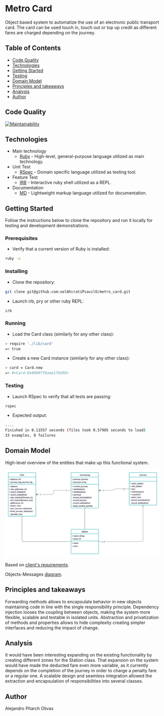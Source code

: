 # Metro Card
Object based system to automatize the use of an electronic public transport card. The card can be used touch in, touch out or top up credit as different fares are charged depending on the journey.

## Table of Contents
* [Code Quality](#code-quality)
* [Technologies](#technologies)
* [Getting Started](#getting-started)
* [Testing](#testing)
* [Domain Model](#domain-model)
* [Principles and takeaways](#principles-and-takeaways)
* [Analysis](#analysis)
* [Author](#author)

## Code Quality
[![Maintainability](https://api.codeclimate.com/v1/badges/2759c6c2274badd769e1/maintainability)](https://codeclimate.com/github/xelAhcratiPsavilO/metro_card/maintainability)

## Technologies
- Main technology
  - [Ruby](https://www.ruby-lang.org/en/) - High-level, general-purpose language utilized as main technology.
- Unit Test
  - [RSpec](https://rspec.info/) - Domain specific language utilized as testing tool.
- Feature Test
  - [IRB](https://en.wikipedia.org/wiki/Interactive_Ruby_Shell) - Interactive ruby shell utilized as a REPL.
- Documentation
  - [MD](https://www.markdownguide.org/) - Lightweight markup language utilized for documentation.

## Getting Started

Follow the instructions below to clone the repository and run it locally for testing and development demonstrations.

### Prerequisites
- Verify that a current version of Ruby is installed:
```bash
ruby -v
```

### Installing
- Clone the repository:
```bash
git clone git@github.com:xelAhcratiPsavilO/metro_card.git
```
- Launch irb, pry or other ruby REPL:
```bash
irb
```
### Running
- Load the Card class (similarly for any other class):
```bash
> require './lib/card'
=> true
```
- Create a new Card instance (similarly for any other class):
```bash
> card = Card.new
=> #<Card:0x00007f8aee176d50>
```

### Testing
- Launch RSpec to verify that all tests are passing:
```bash
rspec
```
- Expected output:
```bash
....
Finished in 0.11557 seconds (files took 0.57985 seconds to load)
33 examples, 0 failures
```

## Domain Model

High-level overview of the entities that make up this functional system.

![](domain_model/Domain_Model.png)

Based on [client's requirements](USER_STORIES.md).

Objects-Messages [diagram](DIAGRAM.md).

## Principles and takeaways
Forwarding methods allows to encapsulate behavior in new objects maintaining code in line with the single responsibility principle. Dependency injection looses the coupling between objects, making the system more flexible, scalable and testable in isolated units. Abstraction and privatization of methods and properties allows to hide complexity creating simpler interfaces and reducing the impact of change.

## Analysis
It would have been interesting expanding on the existing functionality by creating different zones for the Station class. That expansion on the system would have made the deducted fare even more variable, as it currently depends on the completion of the journey in order to charge a penalty fare or a regular one. A scalable design and seamless integration allowed the extraction and encapsulation of responsibilities into several classes.

## Author

Alejandro Pitarch Olivas
